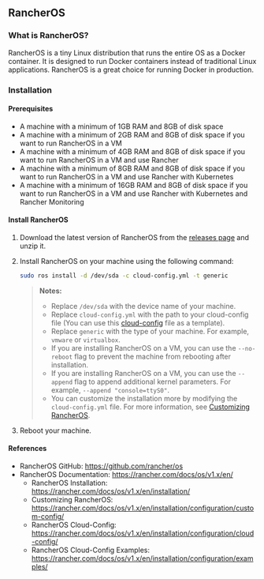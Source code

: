 ## RancherOS

### What is RancherOS?

RancherOS is a tiny Linux distribution that runs the entire OS as a Docker container. It is designed to run Docker containers instead of traditional Linux applications. RancherOS is a great choice for running Docker in production.

### Installation

#### Prerequisites

- A machine with a minimum of 1GB RAM and 8GB of disk space
- A machine with a minimum of 2GB RAM and 8GB of disk space if you want to run RancherOS in a VM
- A machine with a minimum of 4GB RAM and 8GB of disk space if you want to run RancherOS in a VM and use Rancher
- A machine with a minimum of 8GB RAM and 8GB of disk space if you want to run RancherOS in a VM and use Rancher with Kubernetes
- A machine with a minimum of 16GB RAM and 8GB of disk space if you want to run RancherOS in a VM and use Rancher with Kubernetes and Rancher Monitoring

#### Install RancherOS

1. Download the latest version of RancherOS from the [releases page](https://github.com/rancher/os/releases) and unzip it.

2. Install RancherOS on your machine using the following command:

    ```bash
    sudo ros install -d /dev/sda -c cloud-config.yml -t generic
    ```
    >**Notes:** 
    >- Replace `/dev/sda` with the device name of your machine.
    >- Replace `cloud-config.yml` with the path to your cloud-config file (You can use this [cloud-config](cloud-config.yml) file as a template).
    >- Replace `generic` with the type of your machine. For example, `vmware` or `virtualbox`.
    >- If you are installing RancherOS on a VM, you can use the `--no-reboot` flag to prevent the machine from rebooting after installation.
    >- If you are installing RancherOS on a VM, you can use the `--append` flag to append additional kernel parameters. For example, `--append "console=ttyS0"`.
    >- You can customize the installation more by modifying the `cloud-config.yml` file. For more information, see [Customizing RancherOS](https://rancher.com/docs/os/v1.x/en/installation/configuration/custom-config/).
    
3. Reboot your machine.


#### References

- RancherOS GitHub: https://github.com/rancher/os
- RancherOS Documentation: https://rancher.com/docs/os/v1.x/en/
    - RancherOS Installation: https://rancher.com/docs/os/v1.x/en/installation/
    - Customizing RancherOS: https://rancher.com/docs/os/v1.x/en/installation/configuration/custom-config/
    - RancherOS Cloud-Config: https://rancher.com/docs/os/v1.x/en/installation/configuration/cloud-config/
    - RancherOS Cloud-Config Examples: https://rancher.com/docs/os/v1.x/en/installation/configuration/examples/


